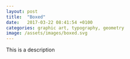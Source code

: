 ```yaml
---
layout: post
title:  "Boxed"
date:   2017-03-22 08:41:54 +0100
categories: graphic art, typography, geometry
image: /assets/images/boxed.svg
---
```

This is a description